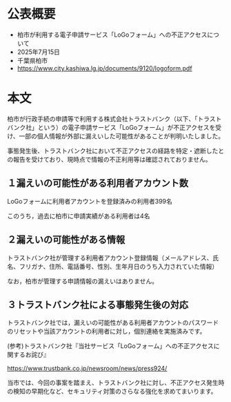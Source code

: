 # 公表概要
- 柏市が利用する電子申請サービス「LoGoフォーム」への不正アクセスについて
- 2025年7月15日
- 千葉県柏市
- https://www.city.kashiwa.lg.jp/documents/9120/logoform.pdf

# 本文
柏市が行政手続の申請等で利用する株式会社トラストバンク（以下、「トラストバンク社」という）の電子申請サービス「LoGoフォーム」が不正アクセスを受け、一部の個人情報が外部に漏えいした可能性があることが判明いたしました。

事態発生後、トラストバンク社において不正アクセスの経路を特定・遮断したとの報告を受けており、現時点で情報の不正利用等は確認されておりません。

## １漏えいの可能性がある利用者アカウント数
LoGoフォームに利用者アカウントを登録済みの利用者399名

このうち，過去に柏市に申請実績がある利用者は4名

## ２漏えいの可能性がある情報
トラストバンク社が管理する利用者アカウント登録情報（メールアドレス、氏名、フリガナ、住所、電話番号、性別、生年月日のうち入力されていた情報）

なお，柏市が管理する申請情報の漏えいはありません。

## ３トラストバンク社による事態発生後の対応
トラストバンク社では，漏えいの可能性がある利用者アカウントのパスワードのリセットや当該アカウントの利用者に対し，個別連絡を実施済みです。

(参考)トラストバンク社『当社サービス「LoGoフォーム」への不正アクセスに関するお詫び』

https://www.trustbank.co.jp/newsroom/news/press924/

当市では、今回の事案を踏まえ、トラストバンク社に対し、不正アクセス発生時の検知の早期化など、セキュリティ対策のさらなる強化を求めてまいります。
